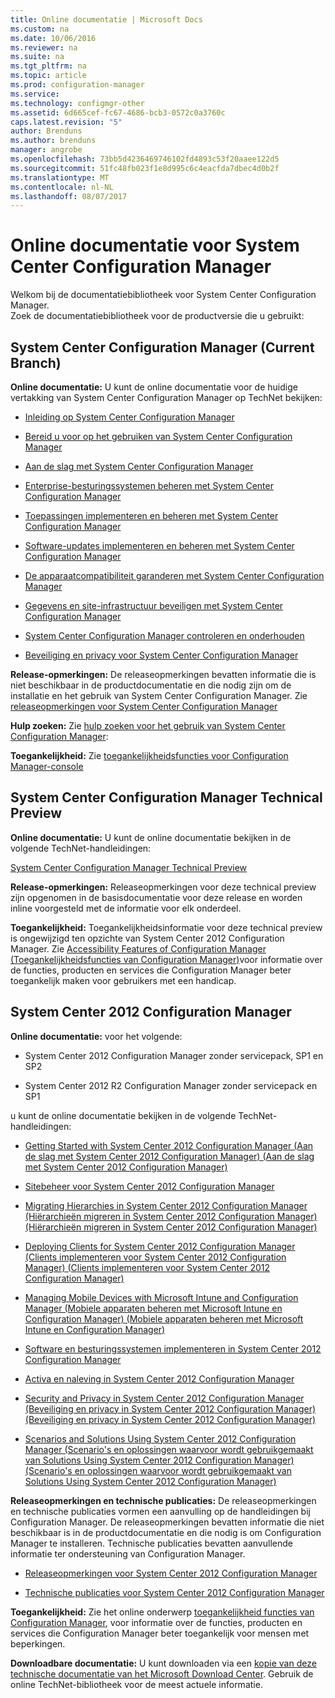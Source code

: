 ```yaml
---
title: Online documentatie | Microsoft Docs
ms.custom: na
ms.date: 10/06/2016
ms.reviewer: na
ms.suite: na
ms.tgt_pltfrm: na
ms.topic: article
ms.prod: configuration-manager
ms.service: 
ms.technology: configmgr-other
ms.assetid: 6d665cef-fc67-4686-bcb3-0572c0a3760c
caps.latest.revision: "5"
author: Brenduns
ms.author: brenduns
manager: angrobe
ms.openlocfilehash: 73bb5d4236469746102fd4893c53f20aaee122d5
ms.sourcegitcommit: 51fc48fb023f1e8d995c6c4eacfda7dbec4d0b2f
ms.translationtype: MT
ms.contentlocale: nl-NL
ms.lasthandoff: 08/07/2017
---
```

# <a name="online-documentation-for-system-center-configuration-manager"></a>Online documentatie voor System Center Configuration Manager


Welkom bij de documentatiebibliotheek voor System Center Configuration Manager.  
Zoek de documentatiebibliotheek voor de productversie die u gebruikt:  

## <a name="system-center-configuration-manager-current-branch"></a>System Center Configuration Manager (Current Branch)  
**Online documentatie:** U kunt de online documentatie voor de huidige vertakking van System Center Configuration Manager op TechNet bekijken:  

-   [Inleiding op System Center Configuration Manager](https://technet.microsoft.com/library/mt622715.aspx)  

-   [Bereid u voor op het gebruiken van System Center Configuration Manager](https://technet.microsoft.com/library/mt608540.aspx)  

-   [Aan de slag met System Center Configuration Manager](https://technet.microsoft.com/library/mt608544.aspx)  

-   [Enterprise-besturingssystemen beheren met System Center Configuration Manager](https://technet.microsoft.com/library/mt627933.aspx)  

-   [Toepassingen implementeren en beheren met System Center Configuration Manager](https://technet.microsoft.com/library/mt627959.aspx)  

-   [Software-updates implementeren en beheren met System Center Configuration Manager](https://technet.microsoft.com/library/mt634340.aspx)  

-   [De apparaatcompatibiliteit garanderen met System Center Configuration Manager](https://technet.microsoft.com/library/mt595717.aspx)  

-   [Gegevens en site-infrastructuur beveiligen met System Center Configuration Manager](https://technet.microsoft.com/library/mt613161.aspx)  

-   [System Center Configuration Manager controleren en onderhouden](https://technet.microsoft.com/library/mt612855.aspx)  

-   [Beveiliging en privacy voor System Center Configuration Manager](https://technet.microsoft.com/library/mt622694.aspx)  

**Release-opmerkingen:** De releaseopmerkingen bevatten informatie die is niet beschikbaar in de productdocumentatie en die nodig zijn om de installatie en het gebruik van System Center Configuration Manager. Zie [releaseopmerkingen voor System Center Configuration Manager](https://technet.microsoft.com/library/mt592024.aspx)  

**Hulp zoeken:** Zie [hulp zoeken voor het gebruik van System Center Configuration Manager](https://technet.microsoft.com/library/mt628521.aspx):  

**Toegankelijkheid:** Zie [toegankelijkheidsfuncties voor Configuration Manager-console](https://technet.microsoft.com/library/mt628521.aspx)  


## <a name="system-center-configuration-manager-technical-preview"></a>System Center Configuration Manager Technical Preview  
**Online documentatie:** U kunt de online documentatie bekijken in de volgende TechNet-handleidingen:  

 [System Center Configuration Manager Technical Preview](https://go.microsoft.com/fwlink/p/?LinkId=534001)  

**Release-opmerkingen:** Releaseopmerkingen voor deze technical preview zijn opgenomen in de basisdocumentatie voor deze release en worden inline voorgesteld met de informatie voor elk onderdeel.  

**Toegankelijkheid:** Toegankelijkheidsinformatie voor deze technical preview is ongewijzigd ten opzichte van System Center 2012 Configuration Manager. Zie [Accessibility Features of Configuration Manager (Toegankelijkheidsfuncties van Configuration Manager)](http://go.microsoft.com/fwlink/p/?LinkId=258586)voor informatie over de functies, producten en services die Configuration Manager beter toegankelijk maken voor gebruikers met een handicap.  

## <a name="system-center-2012-configuration-manager"></a>System Center 2012 Configuration Manager  
**Online documentatie:** voor het volgende:  

-   System Center 2012 Configuration Manager zonder servicepack, SP1 en SP2  

-   System Center 2012 R2 Configuration Manager zonder servicepack en SP1  

u kunt de online documentatie bekijken in de volgende TechNet-handleidingen:  

-   [Getting Started with System Center 2012 Configuration Manager (Aan de slag met System Center 2012 Configuration Manager) (Aan de slag met System Center 2012 Configuration Manager)](https://go.microsoft.com/fwlink/p/?LinkId=210632)  

-   [Sitebeheer voor System Center 2012 Configuration Manager](https://go.microsoft.com/fwlink/p/?LinkId=210636)  

-   [Migrating Hierarchies in System Center 2012 Configuration Manager (Hiërarchieën migreren in System Center 2012 Configuration Manager) (Hiërarchieën migreren in System Center 2012 Configuration Manager)](https://go.microsoft.com/fwlink/p/?LinkId=210645)  

-   [Deploying Clients for System Center 2012 Configuration Manager (Clients implementeren voor System Center 2012 Configuration Manager) (Clients implementeren voor System Center 2012 Configuration Manager)](https://go.microsoft.com/fwlink/p/?LinkId=210638)  

-   [Managing Mobile Devices with Microsoft Intune and Configuration Manager (Mobiele apparaten beheren met Microsoft Intune en Configuration Manager) (Mobiele apparaten beheren met Microsoft Intune en Configuration Manager)](https://go.microsoft.com/fwlink/?LinkId=529959)  

-   [Software en besturingssystemen implementeren in System Center 2012 Configuration Manager](https://go.microsoft.com/fwlink/p/?LinkId=210635)  

-   [Activa en naleving in System Center 2012 Configuration Manager](https://go.microsoft.com/fwlink/p/?LinkId=210639)  

-   [Security and Privacy in System Center 2012 Configuration Manager (Beveiliging en privacy in System Center 2012 Configuration Manager) (Beveiliging en privacy in System Center 2012 Configuration Manager)](https://go.microsoft.com/fwlink/p/?LinkId=210640)  

-   [Scenarios and Solutions Using System Center 2012 Configuration Manager (Scenario's en oplossingen waarvoor wordt gebruikgemaakt van Solutions Using System Center 2012 Configuration Manager) (Scenario's en oplossingen waarvoor wordt gebruikgemaakt van Solutions Using System Center 2012 Configuration Manager)](https://go.microsoft.com/fwlink/p/?LinkId=290889)  

 **Releaseopmerkingen en technische publicaties:** De releaseopmerkingen en technische publicaties vormen een aanvulling op de handleidingen bij Configuration Manager. De releaseopmerkingen bevatten informatie die niet beschikbaar is in de productdocumentatie en die nodig is om Configuration Manager te installeren. Technische publicaties bevatten aanvullende informatie ter ondersteuning van Configuration Manager.  

-   [Releaseopmerkingen voor System Center 2012 Configuration Manager](http://go.microsoft.com/fwlink/?LinkId=529437)  

-   [Technische publicaties voor System Center 2012 Configuration Manager](http://go.microsoft.com/fwlink/p/?LinkId=261032)  

**Toegankelijkheid:** Zie het online onderwerp [toegankelijkheid functies van Configuration Manager](http://go.microsoft.com/fwlink/p/?LinkId=258586), voor informatie over de functies, producten en services die Configuration Manager beter toegankelijk voor mensen met beperkingen.  

**Downloadbare documentatie:** U kunt downloaden via een [kopie van deze technische documentatie van het Microsoft Download Center](http://go.microsoft.com/fwlink/?LinkId=253643). Gebruik de online TechNet-bibliotheek voor de meest actuele informatie.
